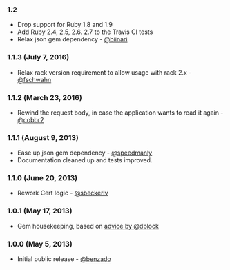 ### 1.2

* Drop support for Ruby 1.8 and 1.9
* Add Ruby 2.4, 2.5, 2.6. 2.7 to the Travis CI tests
* Relax json gem dependency - [@biinari]

### 1.1.3 (July 7, 2016)

* Relax rack version requirement to allow usage with rack 2.x - [@fschwahn]

### 1.1.2 (March 23, 2016)

* Rewind the request body, in case the application wants to read it again - [@cobbr2]

### 1.1.1 (August 9, 2013)

* Ease up json gem dependency - [@speedmanly]
* Documentation cleaned up and tests improved.

### 1.1.0 (June 20, 2013)

* Rework Cert logic - [@sbeckeriv]

### 1.0.1 (May 17, 2013)

* Gem housekeeping, based on [advice by @dblock](http://code.dblock.org/your-first-ruby-gem)

### 1.0.0 (May 5, 2013)

* Initial public release - [@benzado]

[@benzado]: https://github.com/benzado
[@sbeckeriv]: https://github.com/sbeckeriv
[@dblock]: https://github.com/dblock
[@speedmanly]: https://github.com/speedmanly
[@cobbr2]: https://github.com/cobbr2
[@fschwahn]: https://github.com/fschwahn
[@biinari]: https://github.com/biinari
